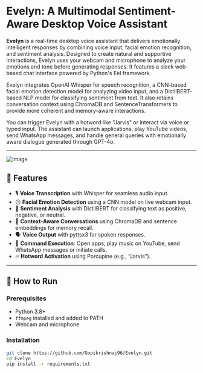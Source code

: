 # Evelyn: A Multimodal Sentiment-Aware Desktop Voice Assistant

**Evelyn** is a real-time desktop voice assistant that delivers emotionally intelligent responses by combining voice input, facial emotion recognition, and sentiment analysis. 
Designed to create natural and supportive interactions, Evelyn uses your webcam and microphone to analyze your emotions and tone before generating responses. It features a sleek
web-based chat interface powered by Python's Eel framework.

Evelyn integrates OpenAI Whisper for speech recognition, a CNN-based facial emotion detection model for analyzing video input, and a DistilBERT-based NLP model for classifying 
sentiment from text. It also retains conversation context using ChromaDB and SentenceTransformers to provide more coherent and memory-aware interactions.

You can trigger Evelyn with a hotword like "Jarvis" or interact via voice or typed input. The assistant can launch applications, play YouTube videos, send WhatsApp messages, and 
handle general queries with emotionally aware dialogue generated through GPT-4o.

---
![image](https://github.com/user-attachments/assets/0ace1bdd-1064-406d-b565-06dd92688c16)


## 🌟 Features

- 🎙️ **Voice Transcription** with Whisper for seamless audio input.
- 😐 **Facial Emotion Detection** using a CNN model on live webcam input.
- 💬 **Sentiment Analysis** with DistilBERT for classifying text as positive, negative, or neutral.
- 🧠 **Context-Aware Conversations** using ChromaDB and sentence embeddings for memory recall.
- 🗣️ **Voice Output** with pyttsx3 for spoken responses.
- 🧩 **Command Execution**: Open apps, play music on YouTube, send WhatsApp messages or initiate calls.
- 🔥 **Hotword Activation** using Porcupine (e.g., “Jarvis”).

---

## 🚀 How to Run

### Prerequisites
- Python 3.8+
- `ffmpeg` installed and added to PATH
- Webcam and microphone

### Installation

```bash
git clone https://github.com/Gopikrishnaj96/Evelyn.git
cd Evelyn
pip install -r requirements.txt
